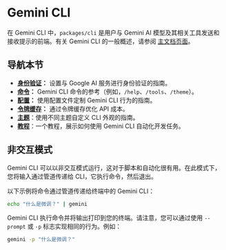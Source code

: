 # Gemini CLI

在 Gemini CLI 中，`packages/cli` 是用户与 Gemini AI 模型及其相关工具发送和接收提示的前端。有关 Gemini CLI 的一般概述，请参阅 [主文档页面](../index.md)。

## 导航本节

- **[身份验证](./authentication.md)：** 设置与 Google AI 服务进行身份验证的指南。
- **[命令](./commands.md)：** Gemini CLI 命令的参考（例如，`/help`、`/tools`、`/theme`）。
- **[配置](./configuration.md)：** 使用配置文件定制 Gemini CLI 行为的指南。
- **[令牌缓存](./token-caching.md)：** 通过令牌缓存优化 API 成本。
- **[主题](./themes.md)**：使用不同主题自定义 CLI 外观的指南。
- **[教程](tutorials.md)**：一个教程，展示如何使用 Gemini CLI 自动化开发任务。

## 非交互模式

Gemini CLI 可以以非交互模式运行，这对于脚本和自动化很有用。在此模式下，您将输入通过管道传递给 CLI，它执行命令，然后退出。

以下示例将命令通过管道传递给终端中的 Gemini CLI：

```bash
echo "什么是微调？" | gemini
```

Gemini CLI 执行命令并将输出打印到您的终端。请注意，您可以通过使用 `--prompt` 或 `-p` 标志实现相同的行为。例如：

```bash
gemini -p "什么是微调？"
```
